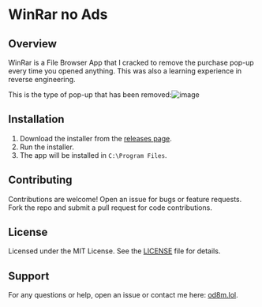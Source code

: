 # WinRar no Ads

## Overview

WinRar is a File Browser App that I cracked to remove the purchase pop-up every time you opened anything. This was also a learning experience in reverse engineering.

This is the type of pop-up that has been removed:![image](https://github.com/user-attachments/assets/b395a756-0dae-41f0-8163-9b6e5c183a47)

## Installation

1. Download the installer from the [releases page](https://github.com/od8m/WinRar-Ads-Patch/blob/main/installer.exe).
2. Run the installer.
3. The app will be installed in `C:\Program Files`.

## Contributing

Contributions are welcome! Open an issue for bugs or feature requests. Fork the repo and submit a pull request for code contributions.

## License

Licensed under the MIT License. See the [LICENSE](LICENSE) file for details.

## Support

For any questions or help, open an issue or contact me here: [od8m.lol](od8m.lol).
